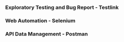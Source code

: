 ### Exploratory Testing and Bug Report - Testlink
### Web Automation - Selenium
### API Data Management - Postman
